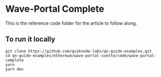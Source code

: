 # Wave-Portal Complete

This is the reference code folder for the article to follow along.

## To run it locally

```shell
git clone https://github.com/quiknode-labs/qn-guide-examples.git
cd qn-guide-examples/ethereum/wave-portal-svelte/code/wave-portal-complete
yarn
yarn dev
```
